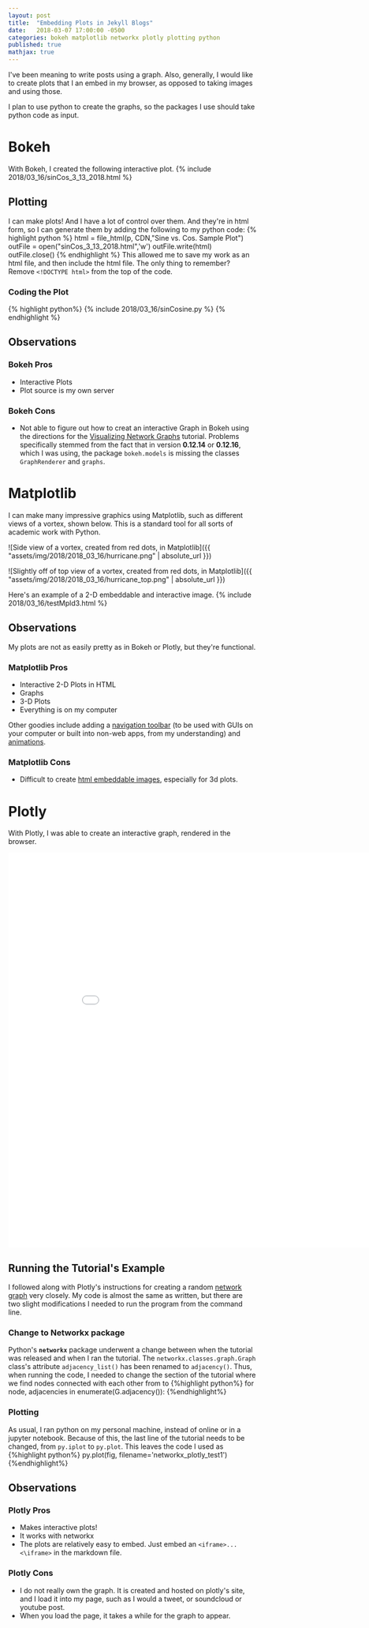 ```yaml
---
layout: post
title:  "Embedding Plots in Jekyll Blogs"
date:   2018-03-07 17:00:00 -0500
categories: bokeh matplotlib networkx plotly plotting python
published: true
mathjax: true
---
```

I've been meaning to write posts using a graph. Also, generally, I would like to create plots that I an embed in my browser, as opposed to taking images and using those.

I plan to use python to create the graphs, so the packages I use should take python code as input.
# Bokeh
With Bokeh, I created the following interactive plot.
{% include 2018/03_16/sinCos_3_13_2018.html %}

## Plotting
I can make plots! And I have a lot of control over them. And they're in html form, so I can generate them by adding the following to my python code:
{% highlight python %}
html = file_html(p, CDN,"Sine vs. Cos. Sample Plot")
outFile = open("sinCos_3_13_2018.html",'w')
outFile.write(html)
outFile.close()
{% endhighlight %}
This allowed me to save my work as an html file, and then include the html file. The only thing to remember? Remove `<!DOCTYPE html>` from the top of the code.

### Coding the Plot
{% highlight python%}
{% include 2018/03_16/sinCosine.py %}
{% endhighlight %}


## Observations
### Bokeh Pros
- Interactive Plots
- Plot source is my own server

### Bokeh Cons
- Not able to figure out how to creat an interactive Graph in Bokeh using the directions for the [Visualizing Network Graphs](https://bokeh.pydata.org/en/latest/docs/user_guide/graph.html) tutorial. Problems specifically stemmed from the fact that in version **0.12.14** or **0.12.16**, which I was using, the package `bokeh.models` is missing the classes `GraphRenderer` and `graphs`.

# Matplotlib
I can make many impressive graphics using Matplotlib, such as different views of a vortex, shown below.
This is a standard tool for all sorts of academic work with Python.

![Side view of a vortex, created from red dots, in Matplotlib]({{ "assets/img/2018/2018_03_16/hurricane.png" | absolute_url }})

![Slightly off of top view of a vortex, created from red dots, in Matplotlib]({{ "assets/img/2018/2018_03_16/hurricane_top.png" | absolute_url }})

Here's an example of a 2-D embeddable and interactive image. 
{% include 2018/03_16/testMpld3.html %}

## Observations
My plots are not as easily pretty as in Bokeh or Plotly, but they're functional.

### Matplotlib Pros
- Interactive 2-D Plots in HTML
- Graphs
- 3-D Plots
- Everything is on my computer

Other goodies include adding a [navigation toolbar](https://matplotlib.org/users/navigation_toolbar.html)
(to be used with GUIs on your computer or built into non-web apps, from my understanding) and
[animations](https://matplotlib.org/examples/animation/).


### Matplotlib Cons
- Difficult to create [html embeddable images](https://mpld3.github.io/modules/API.html#interactive-d3-rendering-of-matplotlib-images), especially for 3d plots.


# Plotly
With Plotly, I was able to create an interactive graph, rendered in the browser.

<iframe width="900" height="800" frameborder="0" scrolling="no" src="//plot.ly/~khoeger/38.embed"></iframe>

## Running the Tutorial's Example
I followed along with Plotly's instructions for creating a random [network graph](https://plot.ly/python/network-graphs/) very closely. My code is almost the same as written, but there are two slight modifications I needed to run the program from the command line.
### Change to Networkx package
Python's **`networkx`** package underwent a change between when the tutorial was released and when I ran the tutorial. The `networkx.classes.graph.Graph` class's attribute `adjacency_list()` has been renamed to `adjacency()`. Thus, when running the code, I needed to change the section of the tutorial where we find nodes connected with each other from
to
{%highlight python%}
for node, adjacencies in enumerate(G.adjacency()):
{%endhighlight%}

### Plotting
As usual, I ran python on my personal machine, instead of online or in a jupyter notebook. Because of this, the last line of the tutorial needs to be changed, from `py.iplot` to `py.plot`. This leaves the code I used as
{%highlight python%}
py.plot(fig, filename='networkx_plotly_test1')
{%endhighlight%}

## Observations

### Plotly Pros
- Makes interactive plots!
- It works with networkx
- The plots are relatively easy to embed. Just embed an `<iframe>...<\iframe>` in the markdown file.

### Plotly Cons
- I do not really own the graph. It is created and hosted on plotly's site, and I load it into my page, such as I would a tweet, or soundcloud or youtube post.
- When you load the page, it takes a while for the graph to appear.
